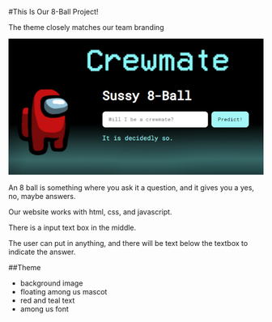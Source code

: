 #This Is Our 8-Ball Project!

The theme closely matches our team branding

![Here is a pic of the site](/source/8-ball/sussy8ball.png)

An 8 ball is something where you ask it a question, and it gives you a yes, no, maybe answers.

Our website works with html, css, and javascript.

There is a input text box in the middle.

The user can put in anything, and there will be text below the textbox to indicate the answer.

##Theme
- background image
- floating among us mascot
- red and teal text
- among us font
